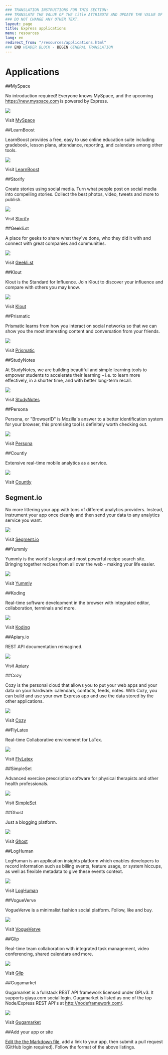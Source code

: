 ```yaml
---
### TRANSLATION INSTRUCTIONS FOR THIS SECTION:
### TRANSLATE THE VALUE OF THE title ATTRIBUTE AND UPDATE THE VALUE OF THE lang ATTRIBUTE.
### DO NOT CHANGE ANY OTHER TEXT.
layout: page
title: Express applications
menu: resources
lang: en
redirect_from: "/resources/applications.html"
### END HEADER BLOCK - BEGIN GENERAL TRANSLATION
---
```


# Applications

##MySpace

No introduction required! Everyone knows MySpace,
and the upcoming https://new.myspace.com is powered by Express.

[![](/images/apps/screenshots/myspace.png)](https://new.myspace.com/)

Visit [MySpace](https://new.myspace.com/)

##LearnBoost

LearnBoost provides a free, easy to use online
education suite including gradebook,
lesson plans, attendance, reporting, and calendars
among other tools.

[![](/images/apps/screenshots/learnboost.png)](https://www.learnboost.com/)

Visit [LearnBoost](https://www.learnboost.com/)

##Storify

Create stories using social media. Turn what people post
on social media into compelling stories.  Collect the best photos, video,
tweets and more to publish.

[![](/images/apps/screenshots/storify.png)](http://storify.com/)

Visit [Storify](http://storify.com/)

##Geekli.st

A place for geeks to share what they've done, who they did it with and
connect with great companies and communities.

[![](/images/apps/screenshots/geeklist.png)](http://geekli.st)

Visit [Geekli.st](http://geekli.st)

##Klout

Klout is the Standard for Influence. Join Klout to discover your
influence and compare with others you may know.

[![](/images/apps/screenshots/klout.png)](http://klout.com)

Visit [Klout](http://klout.com)

##Prismatic

Prismatic learns from how you interact on social networks so that we
can show you the most interesting content and conversation from your friends.

[![](/images/apps/screenshots/prismatic.png)](http://getprismatic.com/)

Visit [Prismatic](http://getprismatic.com/)

##StudyNotes

At StudyNotes, we are building beautiful and simple
learning tools to empower students to accelerate their
learning – i.e. to learn more effectively, in a shorter
time, and with better long-term recall.

[![](/images/apps/screenshots/studynotes.png)](http://www.apstudynotes.org/)

Visit [StudyNotes](http://www.apstudynotes.org/)

##Persona

Persona, or "BrowserID" is Mozilla's answer
to a better identification system for your browser,
this promising tool is definitely worth checking out.

[![](/images/apps/screenshots/browserid.png)](https://login.persona.org/)

Visit [Persona](https://login.persona.org/)

##Countly

Extensive real-time mobile analytics as a service.

[![](/images/apps/screenshots/countly.png)](https://count.ly/)

Visit [Countly](https://count.ly/)

## Segment.io

No more littering your app with tons of different analytics providers.
Instead, instrument your app once cleanly and then send your data to any analytics service you want.

[![](/images/apps/screenshots/segment.png)](http://segment.io/)

Visit [Segment.io](http://segment.io/)

##Yummly

Yummly is the world's largest and most powerful recipe search site.
Bringing together recipes from all over the web - making your life easier.

[![](/images/apps/screenshots/yummly.png)](http://yummly.com/)

Visit [Yummly](http://yummly.com/)

##Koding

Real-time software development in the browser with integrated
editor, collaboration, terminals and more.

[![](/images/apps/screenshots/koding.png)](http://koding.com/)

Visit [Koding](http://koding.com/)

##Apiary.io

REST API documentation reimagined.

[![](/images/apps/screenshots/apiary.png)](http://apiary.io/)

Visit [Apiary](http://apiary.io/)

##Cozy

Cozy is the personal cloud that allows you to put your web apps and your
data on your hardware: calendars, contacts, feeds, notes. With Cozy, you can build and use your own Express app and use the data stored by the other applications.

[![](/images/apps/screenshots/cozy.png)](http://cozy.io/)

Visit [Cozy](http://cozy.io/)

##FlyLatex

Real-time Collaborative environment for LaTex.

[![](/images/apps/screenshots/flylatex.png)](http://github.com/alabid/flylatex)

Visit [FlyLatex](http://github.com/alabid/flylatex)

##SimpleSet

Advanced exercise prescription software for physical therapists and other health professionals.

[![](/images/apps/screenshots/simpleset.png)](http://www.simpleset.net)

Visit [SimpleSet](http://www.simpleset.net)

##Ghost

Just a blogging platform.

[![](/images/apps/screenshots/ghost.png)](https://ghost.org)

Visit [Ghost](https://ghost.org)

##LogHuman

LogHuman is an application insights platform which enables developers to record information such as billing events, feature usage, or system hiccups, as well as flexible metadata to give these events context.

[![](/images/apps/screenshots/loghuman.png)](https://loghuman.com)

Visit [LogHuman](https://loghuman.com)

##VogueVerve

VogueVerve is a minimalist fashion social platform. Follow, like and buy.

[![](/images/apps/screenshots/vogueverve.png)](http://vogueverve.com)

Visit [VogueVerve](http://vogueverve.com)

##Glip

Real-time team collaboration with integrated task management, video conferencing, shared calendars and more.

[![](/images/apps/screenshots/glip.png)](https://glip.com)

Visit [Glip](https://glip.com)

##Gugamarket

Gugamarket is a fullstack REST API framework licensed under GPLv3. It supports giaya.com social login.
Gugamarket is listed as one of the top Node/Express REST API's at http://nodeframework.com/.

[![](/images/apps/screenshots/gugamarket.png)](http://www.gugamarket.com)

Visit [Gugamarket](http://www.gugamarket.com)

##Add your app or site

[Edit the the Markdown file](https://github.com/strongloop/expressjs.com/blob/menu/en/resources/applications.md),
add a link to your app, then submit a pull request (GitHub login required).  Follow the format of the above listings.
